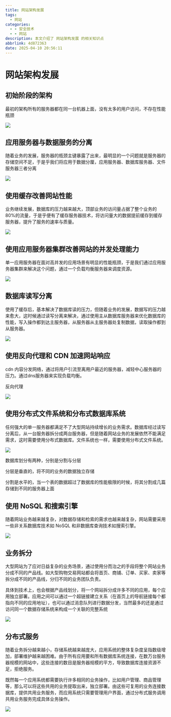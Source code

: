 ```yaml
---
title: 网站架构发展
tags:
  - 网站
categories:
  - - 安全技术
  - - 网站
description: 本文介绍了 网站架构发展 的相关知识点
abbrlink: 4d872363
date: 2025-04-10 20:56:11
---
```

# 网站架构发展

## 初始阶段的架构

最初的架构所有的服务器都在同一台机器上面，没有太多的用户访问，不存在性能瓶颈

![](Untitled.png)

## 应用服务器与数据服务的分离

随着业务的发展，服务器的瓶颈主键暴露了出来，最明显的一个问题就是服务器的存储空间不足，于是乎我们将应用于数据分厘，应用服务器、数据库服务器、文件服务器三者分离

![](Untitled-1.png)

## 使用缓存改善网站性能

业务继续发展，数据库的压力越来越大，顶部业务的访问量占据了整个业务的80%的流量，于是乎便有了缓存服务器技术，将访问量大的数据提前缓存到缓存服务器，提升了服务的速率与质量。

![](Untitled-2.png)

## 使用应用服务器集群改善网站的并发处理能力

单一应用服务器在面对高并发的应用场景有明显的性能瓶颈，于是我们通过应用服务器集群来解决这个问题，通过一个负载均衡服务器来调度资源。

![](Untitled-3.png)

## 数据库读写分离

使用了缓存后，基本解决了数据库读的压力，但随着业务的发展，数据写的压力越来愈大，这时候通过读写分离来解决，通过使用主从数据库服务器来优化数据库的性能，写入操作都到达主服务器，从服务器从主服务器处复制数据，读取操作都到从服务器。

![](Untitled-4.png)

## 使用反向代理和 CDN 加速网站响应

cdn 内容分发网络，通过将用户引流至离用户最近的服务器，减轻中心服务器的压力。通过dns服务器来实现负载均衡。

反向代理 

![](Untitled-5.png)

## 使用分布式文件系统和分布式数据库系统

任何强大的单一服务器都满足不了大型网站持续增长的业务需求。数据库经过读写分离后，从一台服务器拆分成两台服务器，但是随着网站业务的发展依然不能满足需求，这时需要使用分布式数据库。文件系统也一样，需要使用分布式文件系统。

![](Untitled-6.png)

数据库划分有两种，分别是分割与分层

分层是垂直的，将不同的业务的数据独立存储

分割是水平的，当一个表的数据超过了数据库的性能极限的时候，将其分割成几篇存储到不同的服务器上面

## 使用 NoSQL 和搜索引擎

随着网站业务越来越复杂，对数据存储和检索的需求也越来越复杂，网站需要采用一些非关系数据库技术如 NoSQL 和非数据库查询技术如搜索引擎。

![](Untitled-7.png)

## 业务拆分

大型网站为了应对日益复杂的业务场景，通过使用分而治之的手段将整个网站业务分成不同的产品线。如大型购物交易网站都会将首页、商铺、订单、买家、卖家等拆分成不同的产品线，分归不同的业务团队负责。

具体到技术上，也会根据产品线划分，将一个网站拆分成许多不同的应用，每个应用独立部署。应用之间可以通过一个超链接建立关系（在首页上的导航链接每个都指向不同的应用地址），也可以通过消息队列进行数据分发，当然最多的还是通过访问同一个数据存储系统来构成一个关联的完整系统

![](Untitled-8.png)

## 分布式服务

随着业务拆分越来越小，存储系统越来越庞大，应用系统的整体复杂度呈指数级增加，部署维护越来越困难。由于所有应用要和所有数据库系统连接，在数万台服务器规模的网站中，这些连接的数目是服务器规模的平方，导致数据库连接资源不足，拒绝服务。

既然每一个应用系统都需要执行许多相同的业务操作，比如用户管理、商品管理等，那么可以将这些共用的业务提取出来，独立部署。由这些可复用的业务连接数据库，提供共用业务服务，而应用系统只需要管理用户界面，通过分布式服务调用共用业务服务完成具体业务操作。

![](Untitled-9.png)